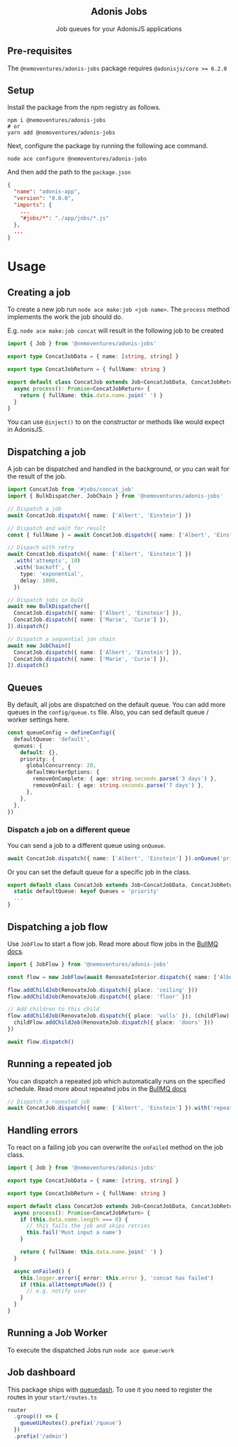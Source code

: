 <div align="center">
  <h2><b>Adonis Jobs</b></h2>
  <p>Job queues for your AdonisJS applications</p>
</div>

## **Pre-requisites**

The `@nemoventures/adonis-jobs` package requires `@adonisjs/core >= 6.2.0`

## **Setup**

Install the package from the npm registry as follows.

```
npm i @nemoventures/adonis-jobs
# or
yarn add @nemoventures/adonis-jobs
```

Next, configure the package by running the following ace command.

```
node ace configure @nemoventures/adonis-jobs
```

And then add the path to the `package.json`

```json
{
  "name": "adonis-app",
  "version": "0.0.0",
  "imports": {
    ...
    "#jobs/*": "./app/jobs/*.js"
  },
  ...
}
```

# Usage

## Creating a job

To create a new job run `node ace make:job <job name>`. The `process` method implements the work the job should do.

E.g. `node ace make:job concat` will result in the following job to be created

```typescript
import { Job } from '@nemoventures/adonis-jobs'

export type ConcatJobData = { name: [string, string] }

export type ConcatJobReturn = { fullName: string }

export default class ConcatJob extends Job<ConcatJobData, ConcatJobReturn> {
  async process(): Promise<ConcatJobReturn> {
    return { fullName: this.data.name.join(' ') }
  }
}
```

You can use `@inject()` to on the constructor or methods like would expect in AdonisJS.

## Dispatching a job

A job can be dispatched and handled in the background, or you can wait for the result of the job.

```typescript
import ConcatJob from '#jobs/concat_job'
import { BulkDispatcher, JobChain } from '@nemoventures/adonis-jobs'

// Dispatch a job
await ConcatJob.dispatch({ name: ['Albert', 'Einstein'] })

// Dispatch and wait for result
const { fullName } = await ConcatJob.dispatch({ name: ['Albert', 'Einstein'] }).waitResult()

// Dispach with retry
await ConcatJob.dispatch({ name: ['Albert', 'Einstein'] })
  .with('attempts', 10)
  .with('backoff', {
    type: 'exponential',
    delay: 1000,
  })

// Dispatch jobs in bulk
await new BulkDispatcher([
  ConcatJob.dispatch({ name: ['Albert', 'Einstein'] }),
  ConcatJob.dispatch({ name: ['Marie', 'Curie'] }),
]).dispatch()

// Dispatch a sequential jon chain
await new JobChain([
  ConcatJob.dispatch({ name: ['Albert', 'Einstein'] }),
  ConcatJob.dispatch({ name: ['Marie', 'Curie'] }),
]).dispatch()
```

## Queues

By default, all jobs are dispatched on the default queue. You can add more queues in the `config/queue.ts` file.
Also, you can sed default queue / worker settings here.

```typescript
const queueConfig = defineConfig({
  defaultQueue: 'default',
  queues: {
    default: {},
    priority: {
      globalConcurrency: 20,
      defaultWorkerOptions: {
        removeOnComplete: { age: string.seconds.parse('3 days') },
        removeOnFail: { age: string.seconds.parse('7 days') },
      },
    },
  },
})
```

### Dispatch a job on a different queue

You can send a job to a different queue using `onQueue`.

```typescript
await ConcatJob.dispatch({ name: ['Albert', 'Einstein'] }).onQueue('priority')
```

Or you can set the default queue for a specific job in the class.

```typescript
export default class ConcatJob extends Job<ConcatJobData, ConcatJobReturn> {
  static defaultQueue: keyof Queues = 'priority'
  ...
}
```

## Dispatching a job flow

Use `JobFlow` to start a flow job. Read more about flow jobs in the [BullMQ docs](https://docs.bullmq.io/guide/flows).

```typescript
import { JobFlow } from '@nemoventures/adonis-jobs'

const flow = new JobFlow(await RenovateInterior.dispatch({ name: ['Albert', 'Einstein'] }))

flow.addChildJob(RenovateJob.dispatch({ place: 'ceiling' }))
flow.addChildJob(RenovateJob.dispatch({ place: 'floor' }))

// Add children to this child
flow.addChildJob(RenovateJob.dispatch({ place: 'walls' }), (childFlow) => {
  childFlow.addChildJob(RenovateJob.dispatch({ place: 'doors' }))
})

await flow.dispatch()
```

## Running a repeated job

You can dispatch a repeated job which automatically runs on the specified schedule. Read more about repeated jobs in the [BullMQ docs](https://docs.bullmq.io/guide/jobs/repeatable)

```typescript
// Dispatch a repeated job
await ConcatJob.dispatch({ name: ['Albert', 'Einstein'] }).with('repeat', { pattern: '0 2 * * 0' })
```

## Handling errors

To react on a failing job you can overwrite the `onFailed` method on the job class.

```typescript
import { Job } from '@nemoventures/adonis-jobs'

export type ConcatJobData = { name: [string, string] }

export type ConcatJobReturn = { fullName: string }

export default class ConcatJob extends Job<ConcatJobData, ConcatJobReturn> {
  async process(): Promise<ConcatJobReturn> {
    if (this.data.name.length === 0) {
      // this fails the job and skips retries
      this.fail('Must input a name')
    }

    return { fullName: this.data.name.join(' ') }
  }

  async onFailed() {
    this.logger.error({ error: this.error }, 'concat has failed')
    if (this.allAttemptsMade()) {
      // e.g. notify user
    }
  }
}
```

## Running a Job Worker

To execute the dispatched Jobs run `node ace queue:work`

## Job dashboard

This package ships with [queuedash](https://www.queuedash.com/). To use it you need to register the routes in your `start/routes.ts`

```typescript
router
  .group(() => {
    queueUiRoutes().prefix('/queue')
  })
  .prefix('/admin')
```
